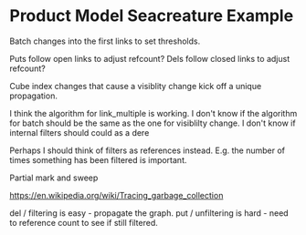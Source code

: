 # Product Model Seacreature Example

Batch changes into the first links to set thresholds.

Puts follow open links to adjust refcount?
Dels follow closed links to adjust refcount?

Cube index changes that cause a visiblity change kick off a unique propagation.


I think the algorithm for link_multiple is working.
I don't know if the algorithm for batch should be the same as the one for visiblilty change.
I don't know if internal filters should could as a dere



Perhaps I should think of filters as references instead. E.g. the number of times something has been filtered is important.



Partial mark and sweep


<https://en.wikipedia.org/wiki/Tracing_garbage_collection>

del / filtering is easy - propagate the graph.
put / unfiltering is hard - need to reference count to see if still filtered.